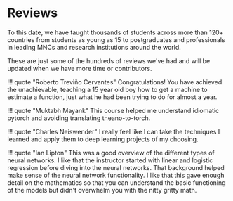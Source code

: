 # Reviews
To this date, we have taught thousands of students across more than 120+ countries from students as young as 15 to postgraduates and professionals in leading MNCs and research institutions around the world.

These are just some of the hundreds of reviews we've had and will be updated when we have more time or contributors.

!!! quote "Roberto Treviño Cervantes"
    Congratulations! You have achieved the unachievable, teaching a 15 year old boy how to get a machine to estimate a function, just what he had been trying to do for almost a year.
    
!!! quote "Muktabh Mayank"
    This course helped me understand idiomatic pytorch and avoiding translating theano-to-torch.

!!! quote "Charles Neiswender"
    I really feel like I can take the techniques I learned and apply them to deep learning projects of my choosing.

!!! quote "Ian Lipton"
    This was a good overview of the different types of neural networks. I like that the instructor started with linear and logistic regression before diving into the neural networks. That background helped make sense of the neural network functionality. I like that this gave enough detail on the mathematics so that you can understand the basic functioning of the models but didn't overwhelm you with the nitty gritty math.
